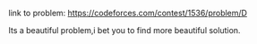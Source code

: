 link to problem: https://codeforces.com/contest/1536/problem/D

Its a beautiful problem,i bet you to find more beautiful solution.
